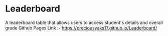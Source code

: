 # Leaderboard
A leaderboard table that allows users to access student's details and overall grade
Github Pages Link :- https://preciousyaks17.github.io/Leaderboard/
